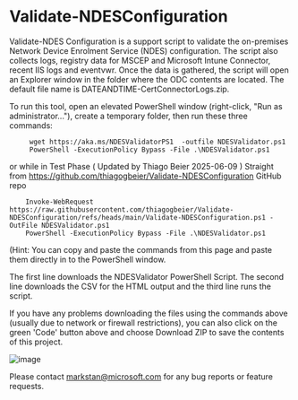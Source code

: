 # Validate-NDESConfiguration

Validate-NDES Configuration is a support script to validate the on-premises Network Device Enrolment Service (NDES) configuration. The script also collects logs, registry data for MSCEP and Microsoft Intune Connector, recent IIS logs and eventvwr. Once the data is gathered, the script will open an Explorer window in the folder where the ODC contents are located. The default file name is DATEANDTIME-CertConnectorLogs.zip.

To run this tool, open an elevated PowerShell window (right-click, "Run as administrator..."), create a temporary folder, then run these three commands:

         wget https://aka.ms/NDESValidatorPS1  -outfile NDESValidator.ps1
         PowerShell -ExecutionPolicy Bypass -File .\NDESValidator.ps1

or while in Test Phase ( Updated by Thiago Beier 2025-06-09 ) Straight from https://github.com/thiagogbeier/Validate-NDESConfiguration GitHub repo

        Invoke-WebRequest https://raw.githubusercontent.com/thiagogbeier/Validate-NDESConfiguration/refs/heads/main/Validate-NDESConfiguration.ps1 -OutFile NDESValidator.ps1
        PowerShell -ExecutionPolicy Bypass -File .\NDESValidator.ps1


(Hint: You can copy and paste the commands from this page and paste them directly in to the PowerShell window.

The first line downloads the NDESValidator PowerShell Script. The second line downloads the CSV for the HTML output and the third line runs the script.

If you have any problems downloading the files using the commands above (usually due to network or firewall restrictions), you can also click on the green 'Code' button above and choose Download ZIP to save the contents of this project.

![image](https://github.com/PremNRajan/Pren-Validate-NDESConfiguration/assets/145558878/ddd015f6-06f9-4c4e-a802-c5e071b85857)

Please contact [markstan@microsoft.com](mailto:markstan@microsoft.com) for any bug reports or feature requests.

